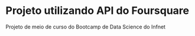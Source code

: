 # Projeto utilizando API do Foursquare
Projeto de meio de curso do Bootcamp de Data Science do Infnet
